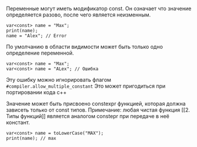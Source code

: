 Переменные могут иметь модификатор const.
Он означает что значение определяется разово, после чего является неизменным.
```
var<const> name = "Max";
print(name);
name = "Alex"; // Error
```

По умолчанию в области видимости может быть только одно определение переменной.
```
var<const> name = "Max";
var<const> name = "ALex"; // Ошибка
```

Эту ошибку можно игнорировать флагом `#compiler.allow_multiple_constant`
Это может пригодиться при портировании кода с++

Значение может быть присвоено constexpr функцией, которая должна зависеть только от const типов. Примечание: любая чистая функция [[2. Типы функций]] является аналогом constepr при передаче в неё констант. 
```
var<const> name = toLowerCase("MAX");
print(name); // max
```
